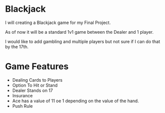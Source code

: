 # Blackjack 

I will creating a Blackjack game for my Final Project.

As of now it will be a standard 1v1 game between the Dealer and 1 player.

I would like to add gambling and multiple players but not sure if I can do that by the 17th. 


# Game Features

* Dealing Cards to Players
* Option To Hit or Stand
* Dealer Stands on 17
* Insurance 
* Ace has a value of 11 oe 1 depending on the value of the hand. 
* Push Rule 



